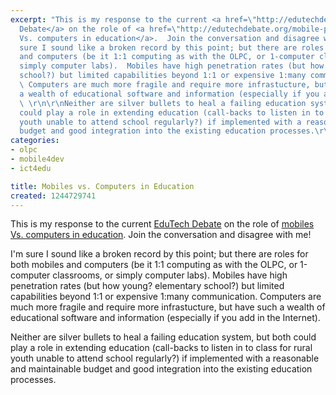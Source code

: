 ```yaml
---
excerpt: "This is my response to the current <a href=\"http://edutechdebate.org/\">EduTech
  Debate</a> on the role of <a href=\"http://edutechdebate.org/mobile-phones-and-computers/mobile-phones-better-learning-tools-than-computers/\">mobiles
  Vs. computers in education</a>.  Join the conversation and disagree with me!\r\n\r\nI'm
  sure I sound like a broken record by this point; but there are roles for both mobiles
  and computers (be it 1:1 computing as with the OLPC, or 1-computer classrooms, or
  simply computer labs).  Mobiles have high penetration rates (but how young? elementary
  school?) but limited capabilities beyond 1:1 or expensive 1:many communication.
  \ Computers are much more fragile and require more infrastucture, but have such
  a wealth of educational software and information (especially if you add in the Internet).
  \ \r\n\r\nNeither are silver bullets to heal a failing education system, but both
  could play a role in extending education (call-backs to listen in to class for rural
  youth unable to attend school regularly?) if implemented with a reasonable and maintainable
  budget and good integration into the existing education processes.\r\n\r\n"
categories:
- olpc
- mobile4dev
- ict4edu

title: Mobiles vs. Computers in Education
created: 1244729741
---
```

This is my response to the current <a href="http://edutechdebate.org/">EduTech Debate</a> on the role of <a href="http://edutechdebate.org/mobile-phones-and-computers/mobile-phones-better-learning-tools-than-computers/">mobiles Vs. computers in education</a>.  Join the conversation and disagree with me!

I'm sure I sound like a broken record by this point; but there are roles for both mobiles and computers (be it 1:1 computing as with the OLPC, or 1-computer classrooms, or simply computer labs).  Mobiles have high penetration rates (but how young? elementary school?) but limited capabilities beyond 1:1 or expensive 1:many communication.  Computers are much more fragile and require more infrastucture, but have such a wealth of educational software and information (especially if you add in the Internet).  

Neither are silver bullets to heal a failing education system, but both could play a role in extending education (call-backs to listen in to class for rural youth unable to attend school regularly?) if implemented with a reasonable and maintainable budget and good integration into the existing education processes.

